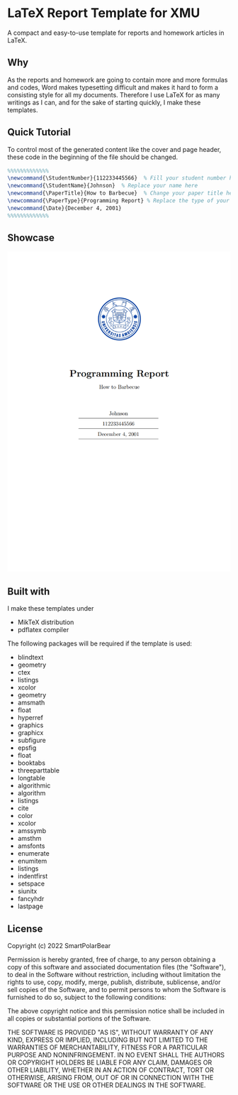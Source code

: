 # LaTeX Report Template for XMU

A compact and easy-to-use template for reports and homework articles in LaTeX.

## Why

As the reports and homework are going to contain more and more formulas and codes, Word makes typesetting difficult and makes it hard to form a consisting style for all my documents. Therefore I use LaTeX for as many writings as I can, and for the sake of starting quickly, I make these templates.

## Quick Tutorial

To control most of the generated content like the cover and page header, these code in the beginning of the file should be changed.

```latex
%%%%%%%%%%%%%
\newcommand{\StudentNumber}{112233445566}  % Fill your student number here
\newcommand{\StudentName}{Johnson}  % Replace your name here
\newcommand{\PaperTitle}{How to Barbecue}  % Change your paper title here
\newcommand{\PaperType}{Programming Report} % Replace the type of your report here
\newcommand{\Date}{December 4, 2001}
%%%%%%%%%%%%%
```

## Showcase

![Showcase](showcase.png)

## Built with

I make these templates under

- MikTeX distribution
- pdflatex compiler

The following packages will be required if the template is used:

- blindtext 
- geometry 
- ctex 
- listings 
- xcolor 
- geometry 
- amsmath 
- float 
- hyperref 
- graphics 
- graphicx 
- subfigure 
- epsfig 
- float 
- booktabs 
- threeparttable 
- longtable 
- algorithmic 
- algorithm 
- listings 
- cite 
- color 
- xcolor 
- amssymb 
- amsthm 
- amsfonts 
- enumerate 
- enumitem 
- listings 
- indentfirst 
- setspace 
- siunitx 
- fancyhdr 
- lastpage 


## License
Copyright (c) 2022 SmartPolarBear

Permission is hereby granted, free of charge, to any person obtaining a copy of this software and associated documentation files (the "Software"), to deal in the Software without restriction, including without limitation the rights to use, copy, modify, merge, publish, distribute, sublicense, and/or sell copies of the Software, and to permit persons to whom the Software is furnished to do so, subject to the following conditions:

The above copyright notice and this permission notice shall be included in all copies or substantial portions of the Software.

THE SOFTWARE IS PROVIDED "AS IS", WITHOUT WARRANTY OF ANY KIND, EXPRESS OR IMPLIED, INCLUDING BUT NOT LIMITED TO THE WARRANTIES OF MERCHANTABILITY, FITNESS FOR A PARTICULAR PURPOSE AND NONINFRINGEMENT. IN NO EVENT SHALL THE AUTHORS OR COPYRIGHT HOLDERS BE LIABLE FOR ANY CLAIM, DAMAGES OR OTHER LIABILITY, WHETHER IN AN ACTION OF CONTRACT, TORT OR OTHERWISE, ARISING FROM, OUT OF OR IN CONNECTION WITH THE SOFTWARE OR THE USE OR OTHER DEALINGS IN THE SOFTWARE.

